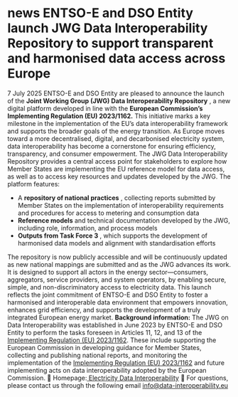 #  news ENTSO-E and DSO Entity launch JWG Data Interoperability Repository to support transparent and harmonised data access across Europe
7 July 2025
ENTSO-E and DSO Entity are pleased to announce the launch of the **Joint Working Group (JWG) Data Interoperability Repository** , a new digital platform developed in line with the **European Commission’s Implementing Regulation (EU) 2023/1162.**
This initiative marks a key milestone in the implementation of the EU’s data interoperability framework and supports the broader goals of the energy transition.
As Europe moves toward a more decentralised, digital, and decarbonised electricity system, data interoperability has become a cornerstone for ensuring efficiency, transparency, and consumer empowerment. The JWG Data Interoperability Repository provides a central access point for stakeholders to explore how Member States are implementing the EU reference model for data access, as well as to access key resources and updates developed by the JWG.
The platform features:
  * A **repository of national practices** , collecting reports submitted by Member States on the implementation of interoperability requirements and procedures for access to metering and consumption data
  * **Reference models** and technical documentation developed by the JWG, including role, information, and process models
  * **Outputs from Task Force 3** , which supports the development of harmonised data models and alignment with standardisation efforts


The repository is now publicly accessible and will be continuously updated as new national mappings are submitted and as the JWG advances its work. It is designed to support all actors in the energy sector—consumers, aggregators, service providers, and system operators, by enabling secure, simple, and non-discriminatory access to electricity data.
This launch reflects the joint commitment of ENTSO-E and DSO Entity to foster a harmonised and interoperable data environment that empowers innovation, enhances grid efficiency, and supports the development of a truly integrated European energy market.
**Background information:**
The JWG on Data Interoperability was established in June 2023 by ENTSO-E and DSO Entity to perform the tasks foreseen in Articles 11, 12, and 13 of the [Implementing Regulation (EU) 2023/1162](https://eur-lex.europa.eu/eli/reg_impl/2023/1162/oj/eng). These include supporting the European Commission in developing guidance for Member States, collecting and publishing national reports, and monitoring the implementation of the [Implementing Regulation (EU) 2023/1162](https://eur-lex.europa.eu/eli/reg_impl/2023/1162/oj/eng) and future implementing acts on data interoperability adopted by the European Commission.
🔗 Homepage:[ Electricity Data Interoperability](https://www.data-interoperability.eu/)
📩 For questions, please contact us through the following email info@data-interoperability.eu